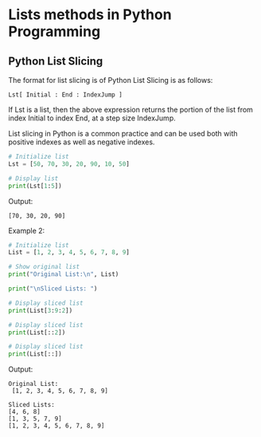 # Lists methods in Python Programming

## Python List Slicing

The format for list slicing is of Python List Slicing is as follows:

```
Lst[ Initial : End : IndexJump ]
```

If Lst is a list, then the above expression returns the portion of the list from index Initial to index End, at a step size IndexJump.

List slicing in Python is a common practice and can be used both with positive indexes as well as negative indexes.

```python
# Initialize list
Lst = [50, 70, 30, 20, 90, 10, 50]

# Display list
print(Lst[1:5])
```

Output:

```
[70, 30, 20, 90]
```

Example 2:

```python
# Initialize list
List = [1, 2, 3, 4, 5, 6, 7, 8, 9]

# Show original list
print("Original List:\n", List)

print("\nSliced Lists: ")

# Display sliced list
print(List[3:9:2])

# Display sliced list
print(List[::2])

# Display sliced list
print(List[::])
```

Output:

```
Original List:
 [1, 2, 3, 4, 5, 6, 7, 8, 9]

Sliced Lists: 
[4, 6, 8]
[1, 3, 5, 7, 9]
[1, 2, 3, 4, 5, 6, 7, 8, 9]